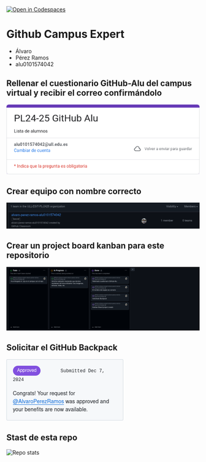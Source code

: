 [![Open in Codespaces](https://classroom.github.com/assets/launch-codespace-2972f46106e565e64193e422d61a12cf1da4916b45550586e14ef0a7c637dd04.svg)](https://classroom.github.com/open-in-codespaces?assignment_repo_id=17880237)
# Github Campus Expert 

- Álvaro 
- Pérez Ramos
- alu0101574042

## Rellenar el cuestionario GitHub-Alu del campus virtual y recibir el correo confirmándolo

![correo de confirmacion del cuestionario](docs/correo_cuestionario.png)

## Crear equipo con nombre correcto

![equipo](docs/equipo.png)

## Crear un project board kanban para este repositorio

![project board kanban](docs/project_board.png)

## Solicitar el GitHub Backpack

![github backpack](docs/backpack.png)

## Stast de esta repo
![Repo stats](https://github-readme-stats.vercel.app/api?username=ULL-ESIT-PL-2425&repo=github-campus-expert-alvaro-perez-ramos-alu0101574042&show_icons=true&show=reviews,discussions_started,discussions_answered,prs_merged,prs_merged_percentage&rank_icon=github&theme=neon)
